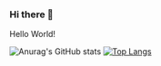 ### Hi there 👋

Hello World!

![Anurag's GitHub stats](https://github-readme-stats.vercel.app/api?username=tikisi&show=reviews,discussions_started,discussions_answered,prs_merged,prs_merged_percentage)
[![Top Langs](https://github-stats-i3do-rnrjflt0h-tikisis-projects.vercel.app/api/top-langs/?username=tikisi&hide=html,glsl,hlsl,angelscript)](https://github.com/anuraghazra/github-readme-stats)


<!--
**tikisi/tikisi** is a ✨ _special_ ✨ repository because its `README.md` (this file) appears on your GitHub profile.

Here are some ideas to get you started:

- 🔭 I’m currently working on ...
- 🌱 I’m currently learning ...
- 👯 I’m looking to collaborate on ...
- 🤔 I’m looking for help with ...
- 💬 Ask me about ...
- 📫 How to reach me: ...
- 😄 Pronouns: ...
- ⚡ Fun fact: ...
-->
